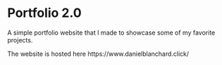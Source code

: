 <h1>Portfolio 2.0</h1>
<p>A simple portfolio website that I made to showcase some of my favorite projects.</p> 
<p>The website is hosted here <a>https://www.danielblanchard.click/</a>
</p> 
